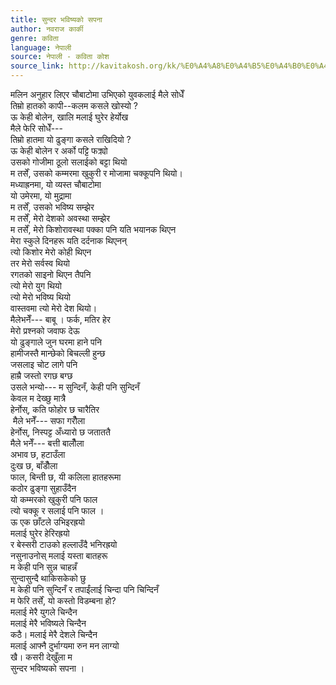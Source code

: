 ```yaml
---
title: सुन्दर भविष्यको सपना
author: नवराज कार्की
genre: कविता
language: नेपाली
source: नेपाली - कविता कोश
source_link: http://kavitakosh.org/kk/%E0%A4%A8%E0%A4%B5%E0%A4%B0%E0%A4%BE%E0%A4%9C_%E0%A4%95%E0%A4%BE%E0%A4%B0%E0%A5%8D%E0%A4%95%E0%A5%80
---
```


मलिन अनुहार लिएर चौबाटोमा उभिएको युवकलाई मैले सोधेँ  
तिम्रो हातको कापी--कलम कसले खोस्यो ?  
ऊ केही बोलेन, खालि मलाई घुरेर हेर्योख  
मैले फेरि सोधेँ---  
तिम्रो हातमा यो ढुङ्गा कसले राखिदियो ?  
ऊ केही बोलेन र अर्को पट्टि फक्र्यो  
उसको गोजीमा ठूलो सलाईको बट्टा थियो  
म तर्सें, उसको कम्मरमा खुकुरी र मोजामा चक्कूपनि थियो।  
मध्याह्रनमा, यो व्यस्त चौबाटोमा  
यो उमेरमा, यो मुद्रामा  
म तर्सें, उसको भविष्य सम्झेर  
म तर्सें, मेरो देशको अवस्था सम्झेर  
म तर्सें, मेरो किशोरावस्था पक्का पनि यति भयानक थिएन  
मेरा स्कुले दिनहरू यति दर्दनाक थिएनन्  
त्यो किशोर मेरो कोही थिएन  
तर मेरो सर्वस्व थियो  
रगतको साइनो थिएन तैपनि  
त्यो मेरो युग थियो  
त्यो मेरो भविष्य थियो  
वास्तवमा त्यो मेरो देश थियो।  
मैलेभनेँ--- बाबू । फर्क, मतिर हेर  
मेरो प्रश्नको जवाफ देऊ  
यो ढुङ्गाले जुन घरमा हाने पनि  
हामीजस्तै मान्छेको बिचल्ली हुन्छ  
जसलाइ चोट लागे पनि  
हाम्रै जस्तो रगछ बग्छ  
उसले भन्यो--- म सुन्दिनँ, केही पनि सुन्दिनँ  
केवल म देख्छु मात्रै  
हेर्नोस्, कति फोहोर छ चारैतिर  
 मैले भनेँ--- सफा गरौँला  
हेर्नोस्, निस्पट्ट अँध्यारो छ जताततै  
मैले भनेँ--- बत्ती बालौँला  
अभाव छ, हटाउँला  
दुःख छ, बाँडौँला  
फाल, बिन्ती छ, यी कलिला हातहरूमा  
कठोर ढुङ्गा सुहाउँदैन  
यो कम्मरको खुकुरी पनि फाल  
त्यो चक्कू र सलाई पनि फाल ।  
ऊ एक छाँटले उभिइरह्रयो  
मलाई घुरेर हेरिरह्रयो  
र बेस्सरी टाउको हल्लाउँदै भनिरह्रयो  
नसुनाउनोस् मलाई यस्ता बातहरू  
म केही पनि सुन्न चाहन्नँ  
सुन्दासुन्दै थाकिसकेको छु  
म केही पनि सुन्दिनँ र तपाईंलाई चिन्दा पनि चिन्दिनँ  
म फेरि तर्सें, यो कस्तो विडम्बना हो?  
मलाई मेरै युगले चिन्दैन  
मलाई मेरै भविष्यले चिन्दैन  
कठै। मलाई मेरै देशले चिन्दैन  
मलाई आफ्नै दुर्भाग्यमा रुन मन लाग्यो  
खै। कसरी देखुँला म  
सुन्दर भविष्यको सपना ।
